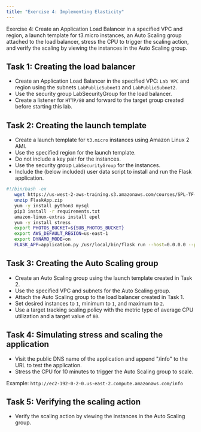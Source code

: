 ```yaml
---
title: "Exercise 4: Implementing Elasticity"
---
```

Exercise 4: Create an Application Load Balancer in a specified VPC and region, a launch template for t3.micro instances, an Auto Scaling group attached to the load balancer, stress the CPU to trigger the scaling action, and verify the scaling by viewing the instances in the Auto Scaling group.

## Task 1: Creating the load balancer
- Create an Application Load Balancer in the specified VPC: ```Lab VPC``` and region using the subnets ```LabPublicSubnet1``` and ```LabPublicSubnet2```.
- Use the security group LabSecurityGroup for the load balancer.
- Create a listener for ```HTTP/80``` and forward to the target group created before starting this lab.

## Task 2: Creating the launch template
- Create a launch template for ```t3.micro``` instances using Amazon Linux 2 AMI.
- Use the specified region for the launch template.
- Do not include a key pair for the instances.
- Use the security group ```LabSecurityGroup``` for the instances.
- Include the (below included) user data script to install and run the Flask application.

```bash
#!/bin/bash -ex
   wget https://us-west-2-aws-training.s3.amazonaws.com/courses/SPL-TF-200-ARACL4/v1.0.0.prod-659d5815/scripts/FlaskApp.zip
   unzip FlaskApp.zip
   yum -y install python3 mysql
   pip3 install -r requirements.txt
   amazon-linux-extras install epel
   yum -y install stress
   export PHOTOS_BUCKET=${SUB_PHOTOS_BUCKET}
   export AWS_DEFAULT_REGION=us-east-1
   export DYNAMO_MODE=on
   FLASK_APP=application.py /usr/local/bin/flask run --host=0.0.0.0 --port=80
```

## Task 3: Creating the Auto Scaling group
- Create an Auto Scaling group using the launch template created in Task 2.
- Use the specified VPC and subnets for the Auto Scaling group.
- Attach the Auto Scaling group to the load balancer created in Task 1.
- Set desired instances to ```1```, minimum to ```1```, and maximum to ```2```.
- Use a target tracking scaling policy with the metric type of average CPU utilization and a target value of ```80```.

## Task 4: Simulating stress and scaling the application
- Visit the public DNS name of the application and append "/info" to the URL to test the application.
- Stress the CPU for 10 minutes to trigger the Auto Scaling group to scale.

Example: ```http://ec2-192-0-2-0.us-east-2.compute.amazonaws.com/info```

## Task 5: Verifying the scaling action
- Verify the scaling action by viewing the instances in the Auto Scaling group.